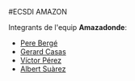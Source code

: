 #ECSDI AMAZON

Integrants de l'equip **Amazadonde**:

* [Pere Bergé](https://github.com/pberge)
* [Gerard Casas](https://github.com/casassg)
* [Víctor Pérez](https://github.com/victorpm5)
* [Albert Suàrez](https://github.com/AlbertSuarez)
